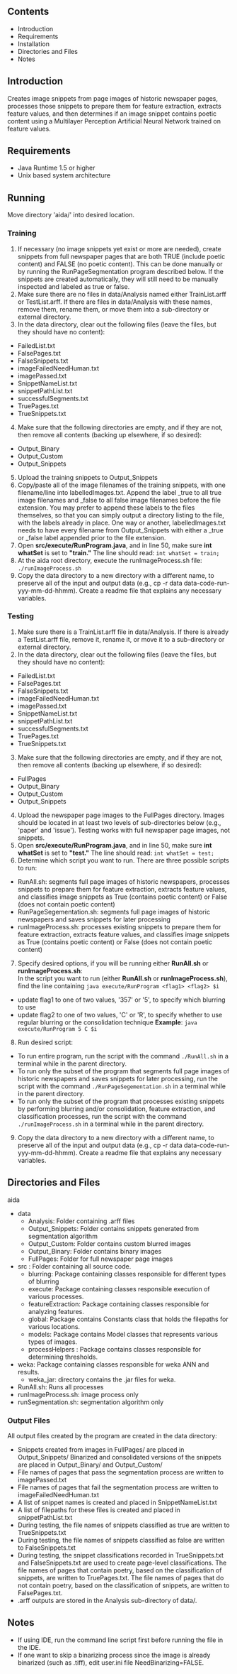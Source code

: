 ## Contents ##
* Introduction
* Requirements
* Installation
* Directories and Files
* Notes

## Introduction ##
Creates image snippets from page images of historic newspaper pages, processes those snippets to prepare them for feature extraction, extracts feature values, and then determines if an image snippet contains poetic content using a Multilayer Perception Artificial Neural Network trained on feature values.

## Requirements ##
* Java Runtime 1.5 or higher
* Unix based system architecture

## Running ##
Move directory 'aida/' into desired location.

### Training ###
1. If necessary (no image snippets yet exist or more are needed), create snippets from full newspaper pages that are both TRUE (include poetic content) and FALSE (no poetic content). This can be done manually or by running the RunPageSegmentation program described below. If the snippets are created automatically, they will still need to be manually inspected and labeled as true or false.
2. Make sure there are no files in data/Analysis named either TrainList.arff or TestList.arff. If there are files in data/Analysis with these names, remove them, rename them, or move them into a sub-directory or external directory.
3. In the data directory, clear out the following files (leave the files, but they should have no content):
  * FailedList.txt
  * FalsePages.txt
  * FalseSnippets.txt
  * imageFailedNeedHuman.txt
  * imagePassed.txt
  * SnippetNameList.txt
  * snippetPathList.txt
  * successfulSegments.txt
  * TruePages.txt
  * TrueSnippets.txt
4. Make sure that the following directories are empty, and if they are not, then remove all contents (backing up elsewhere, if so desired):
  * Output_Binary
  * Output_Custom
  * Output_Snippets
5. Upload the training snippets to Output_Snippets
6. Copy/paste all of the image filenames of the training snippets, with one filename/line into labelledImages.txt. Append the label \_true to all true image filenames and \_false to all false image filenames before the file extension. You may prefer to append these labels to the files themselves, so that you can simply output a directory listing to the file, with the labels already in place. One way or another, labelledImages.txt needs to have every filename from Output_Snippets with either a \_true or \_false label appended prior to the file extension.
7. Open **src/execute/RunProgram.java**, and in line 50, make sure **int whatSet** is set to **"train."** The line should read: `int whatSet = train;`
8. At the aida root directory, execute the runImageProcess.sh file: `./runImageProcess.sh`
9. Copy the data directory to a new directory with a different name, to preserve all of the input and output data (e.g., cp -r data data-code-run-yyy-mm-dd-hhmm). Create a readme file that explains any necessary variables.

### Testing ###

1. Make sure there is a TrainList.arff file in data/Analysis. If there is already a TestList.arff file, remove it, rename it, or move it to a sub-directory or external directory.  
2. In the data directory, clear out the following files (leave the files, but they should have no content):
  * FailedList.txt
  * FalsePages.txt
  * FalseSnippets.txt
  * imageFailedNeedHuman.txt
  * imagePassed.txt
  * SnippetNameList.txt
  * snippetPathList.txt
  * successfulSegments.txt
  * TruePages.txt
  * TrueSnippets.txt  
3. Make sure that the following directories are empty, and if they are not, then remove all contents (backing up elsewhere, if so desired):
  * FullPages
  * Output_Binary
  * Output_Custom
  * Output_Snippets  
4. Upload the newspaper page images to the FullPages directory. Images should be located in at least two levels of sub-directories below (e.g., 'paper' and 'issue').  Testing works with full newspaper page images, not snippets.
5. Open **src/execute/RunProgram.java**, and in line 50, make sure **int whatSet** is set to **"test."** The line should read: `int whatSet = test;`  
6. Determine which script you want to run. There are three possible scripts to run:
  * RunAll.sh: segments full page images of historic newspapers, processes snippets to prepare them for feature extraction, extracts feature values, and classifies image snippets as True (contains poetic content) or False (does not contain poetic content)
  * RunPageSegementation.sh: segments full page images of historic newspapers and saves snippets for later processing
  * runImageProcess.sh: processes existing snippets to prepare them for feature extraction, extracts feature values, and classifies image snippets as True (contains poetic content) or False (does not contain poetic content)  
7. Specify desired options, if you will be running either **RunAll.sh** or **runImageProcess.sh**:   
In the script you want to run (either **RunAll.sh** or **runImageProcess.sh**), find the line containing `java execute/RunProgram <flag1> <flag2> $i`  
  * update flag1 to one of two values, '357' or '5', to specify which blurring to use
  * update flag2 to one of two values, 'C' or 'R', to specify whether to use regular blurring or the consolidation technique
**Example**: `java execute/RunProgram 5 C $i`
8. Run desired script:
  * To run entire program, run the script with the command `./RunAll.sh` in a terminal while in the parent directory.
  * To run only the subset of the program that segments full page images of historic newspapers and saves snippets for later processing, run the script with the command `./RunPageSegementation.sh` in a terminal while in the parent directory.
  * To run only the subset of the program that processes existing snippets by performing blurring and/or consolidation, feature extraction, and classification processes, run the script with the command `./runImageProcess.sh` in a terminal while in the parent directory.
9. Copy the data directory to a new directory with a different name, to preserve all of the input and output data (e.g., cp -r data data-code-run-yyy-mm-dd-hhmm). Create a readme file that explains any necessary variables.

## Directories and Files ##
aida  
+ data  
    - Analysis: Folder containing .arff files  
    - Output_Snippets: Folder contains snippets generated from segmentation algorithm  
    - Output_Custom: Folder contains custom blurred images  
    - Output_Binary: Folder contains binary images  
    - FullPages: Folder for full newspaper page images  
+ src : Folder containing all source code.  
    - blurring: Package containing classes responsible for different types of blurring  
    - execute: Package containing classes responsible execution of various processes.  
    - featureExtraction: Package containing classes responsible for analyzing features.  
    - global: Package contains Constants class that holds the filepaths for various locations.  
    - models: Package contains Model classes that represents various types of images.  
    - processHelpers : Package contains classes responsible for determining thresholds.  
+ weka: Package containing classes responsible for weka ANN and results.  
    - weka_jar: directory contains the .jar files for weka.  
+ RunAll.sh: Runs all processes  
+ runImageProcess.sh: image process only  
+ runSegmentation.sh: segmentation algorithm only  

### Output Files ###
All output files created by the program are created in the data directory:
* Snippets created from images in FullPages/ are placed in Output_Snippets/ Binarized and consolidated versions of the snippets are placed in Output_Binary/ and Output_Custom/
* File names of pages that pass the segmentation process are written to imagePassed.txt
* File names of pages that fail the segmentation process are written to imageFailedNeedHuman.txt
* A list of snippet names is created and placed in SnippetNameList.txt
* A list of filepaths for these files is created and placed in snippetPathList.txt
* During testing, the file names of snippets classified as true are written to TrueSnippets.txt
* During testing, the file names of snippets classified as false are written to FalseSnippets.txt
* During testing, the snippet classifications recorded in TrueSnippets.txt and FalseSnippets.txt are used to create page-level classifications. The file names of pages that contain poetry, based on the classification of snippets, are written to TruePages.txt. The file names of pages that do not contain poetry, based on the classification of snippets, are written to FalsePages.txt.
* .arff outputs are stored in the Analysis sub-directory of data/.

## Notes ##
* If using IDE, run the command line script first before running the file in
  the IDE.
* If one want to skip a binarizing process since the image is already binarized (such as .tiff), edit user.ini file  NeedBinarizing=FALSE.
